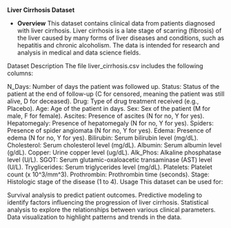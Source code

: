 **Liver Cirrhosis Dataset**
- **Overview**
This dataset contains clinical data from patients diagnosed with liver cirrhosis. Liver cirrhosis is a late stage of scarring (fibrosis) of the liver caused by many forms of liver diseases and conditions, such as hepatitis and chronic alcoholism. The data is intended for research and analysis in medical and data science fields.

Dataset Description
The file liver_cirrhosis.csv includes the following columns:

N_Days: Number of days the patient was followed up.
Status: Status of the patient at the end of follow-up (C for censored, meaning the patient was still alive, D for deceased).
Drug: Type of drug treatment received (e.g., Placebo).
Age: Age of the patient in days.
Sex: Sex of the patient (M for male, F for female).
Ascites: Presence of ascites (N for no, Y for yes).
Hepatomegaly: Presence of hepatomegaly (N for no, Y for yes).
Spiders: Presence of spider angiomata (N for no, Y for yes).
Edema: Presence of edema (N for no, Y for yes).
Bilirubin: Serum bilirubin level (mg/dL).
Cholesterol: Serum cholesterol level (mg/dL).
Albumin: Serum albumin level (g/dL).
Copper: Urine copper level (ug/dL).
Alk_Phos: Alkaline phosphatase level (U/L).
SGOT: Serum glutamic-oxaloacetic transaminase (AST) level (U/L).
Tryglicerides: Serum triglycerides level (mg/dL).
Platelets: Platelet count (x 10^3/mm^3).
Prothrombin: Prothrombin time (seconds).
Stage: Histologic stage of the disease (1 to 4).
Usage
This dataset can be used for:

Survival analysis to predict patient outcomes.
Predictive modeling to identify factors influencing the progression of liver cirrhosis.
Statistical analysis to explore the relationships between various clinical parameters.
Data visualization to highlight patterns and trends in the data.
